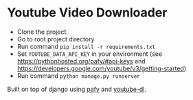 # Youtube Video Downloader


- Clone the project.
- Go to root project directory
- Run command `pip install -r requirements.txt`
- Set `YOUTUBE_DATA_API_KEY` in your environment (see https://pythonhosted.org/pafy/#api-keys and https://developers.google.com/youtube/v3/getting-started)
- Run command `python manage.py runserver`

Built on top of django using [pafy](https://github.com/mps-youtube/pafy) and [youtube-dl](https://github.com/ytdl-org/youtube-dl).
